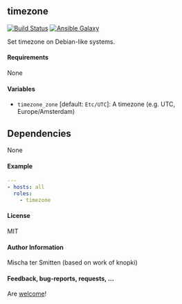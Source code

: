## timezone

[![Build Status](https://travis-ci.org/Oefenweb/ansible-timezone.svg?branch=master)](https://travis-ci.org/Oefenweb/ansible-timezone) [![Ansible Galaxy](http://img.shields.io/badge/ansible--galaxy-timezone-blue.svg)](https://galaxy.ansible.com/list#/roles/1344)

Set timezone on Debian-like systems.

#### Requirements

None

#### Variables

 * `timezone_zone` [default: `Etc/UTC`]: A timezone (e.g. UTC, Europe/Amsterdam)

## Dependencies

None

#### Example

```yaml
---
- hosts: all
  roles:
    - timezone
```

#### License

MIT

#### Author Information

Mischa ter Smitten (based on work of knopki)

#### Feedback, bug-reports, requests, ...

Are [welcome](https://github.com/Oefenweb/ansible-timezone/issues)!
